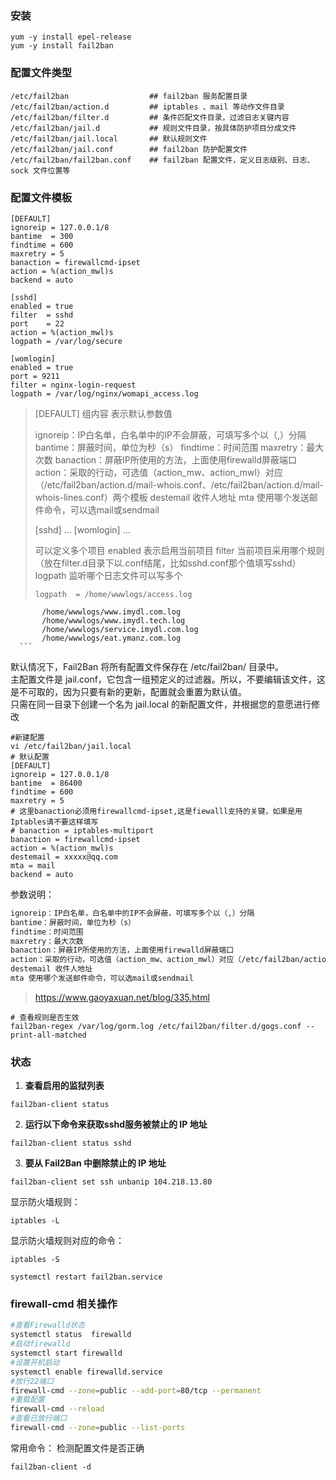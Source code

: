 ### 安装

```
yum -y install epel-release
yum -y install fail2ban
```

### 配置文件类型

```
/etc/fail2ban                  ## fail2ban 服务配置目录
/etc/fail2ban/action.d         ## iptables 、mail 等动作文件目录
/etc/fail2ban/filter.d         ## 条件匹配文件目录，过滤日志关键内容
/etc/fail2ban/jail.d           ## 规则文件目录，按具体防护项目分成文件
/etc/fail2ban/jail.local       ## 默认规则文件
/etc/fail2ban/jail.conf        ## fail2ban 防护配置文件
/etc/fail2ban/fail2ban.conf    ## fail2ban 配置文件，定义日志级别、日志、sock 文件位置等
```

### 配置文件模板

```
[DEFAULT]
ignoreip = 127.0.0.1/8
bantime  = 300
findtime = 600
maxretry = 5
banaction = firewallcmd-ipset
action = %(action_mwl)s
backend = auto

[sshd]
enabled = true
filter  = sshd
port    = 22
action = %(action_mwl)s
logpath = /var/log/secure

[womlogin]
enabled = true
port = 9211
filter = nginx-login-request
logpath = /var/log/nginx/womapi_access.log
```

>[DEFAULT] 组内容 表示默认参数值
>
>ignoreip：IP白名单，白名单中的IP不会屏蔽，可填写多个以（,）分隔
>bantime：屏蔽时间，单位为秒（s）
>findtime：时间范围
>maxretry：最大次数
>banaction：屏蔽IP所使用的方法，上面使用firewalld屏蔽端口
>action：采取的行动，可选值（action_mw、action_mwl）对应（/etc/fail2ban/action.d/mail-whois.conf、/etc/fail2ban/action.d/mail-whois-lines.conf）两个模板
>destemail 收件人地址
>mta 使用哪个发送邮件命令，可以选mail或sendmail
>
>[sshd]
>...
>[womlogin]
>...
>
>可以定义多个项目
>enabled 表示启用当前项目
>filter 当前项目采用哪个规则（放在filter.d目录下以.conf结尾，比如sshd.conf那个值填写sshd）
>logpath 监听哪个日志文件可以写多个
> ```
> logpath  = /home/wwwlogs/access.log
           /home/wwwlogs/www.imydl.com.log
           /home/wwwlogs/www.imydl.tech.log
           /home/wwwlogs/service.imydl.com.log
           /home/wwwlogs/eat.ymanz.com.log
      ```



默认情况下，Fail2Ban 将所有配置文件保存在 /etc/fail2ban/ 目录中。  
主配置文件是 jail.conf，它包含一组预定义的过滤器。所以，不要编辑该文件，这是不可取的，因为只要有新的更新，配置就会重置为默认值。  
只需在同一目录下创建一个名为 jail.local 的新配置文件，并根据您的意愿进行修改

```
#新建配置
vi /etc/fail2ban/jail.local
# 默认配置
[DEFAULT]
ignoreip = 127.0.0.1/8
bantime  = 86400
findtime = 600
maxretry = 5
# 这里banaction必须用firewallcmd-ipset,这是fiewalll支持的关键，如果是用Iptables请不要这样填写
# banaction = iptables-multiport
banaction = firewallcmd-ipset
action = %(action_mwl)s
destemail = xxxxx@qq.com
mta = mail
backend = auto
```

参数说明：

```bash
ignoreip：IP白名单，白名单中的IP不会屏蔽，可填写多个以（,）分隔
bantime：屏蔽时间，单位为秒（s）
findtime：时间范围
maxretry：最大次数
banaction：屏蔽IP所使用的方法，上面使用firewalld屏蔽端口
action：采取的行动，可选值（action_mw、action_mwl）对应（/etc/fail2ban/action.d/mail-whois.conf、/etc/fail2ban/action.d/mail-whois-lines.conf）两个模板
destemail 收件人地址
mta 使用哪个发送邮件命令，可以选mail或sendmail
```

> https://www.gaoyaxuan.net/blog/335.html

```
# 查看规则是否生效
fail2ban-regex /var/log/gorm.log /etc/fail2ban/filter.d/gogs.conf --print-all-matched
```
### 状态

1. **查看启用的监狱列表**

```
fail2ban-client status
```

2. **运行以下命令来获取sshd服务被禁止的 IP 地址**

```
fail2ban-client status sshd
```

3. **要从 Fail2Ban 中删除禁止的 IP 地址**

```
fail2ban-client set ssh unbanip 104.218.13.80
```

显示防火墙规则：

```text
iptables -L
```

显示防火墙规则对应的命令：

```text
iptables -S
```

```text
systemctl restart fail2ban.service
```

### firewall-cmd 相关操作

```bash
#查看Firewalld状态
systemctl status  firewalld
#启动firewalld
systemctl start firewalld
#设置开机启动
systemctl enable firewalld.service
#放行22端口
firewall-cmd --zone=public --add-port=80/tcp --permanent
#重载配置
firewall-cmd --reload
#查看已放行端口
firewall-cmd --zone=public --list-ports

```


常用命令：
检测配置文件是否正确
```
fail2ban-client -d 
```
